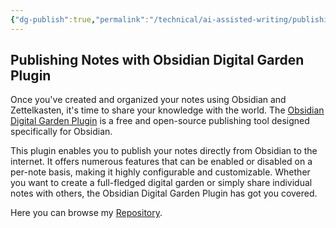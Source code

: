 ```yaml
---
{"dg-publish":true,"permalink":"/technical/ai-assisted-writing/publishing-notes-with-obsidian-digital-garden-plugin/","noteIcon":"Technical","created":"2023-04-10T13:38:29.177+02:00","updated":"2023-04-10T23:44:09.101+02:00"}
---
```


## Publishing Notes with Obsidian Digital Garden Plugin

Once you've created and organized your notes using Obsidian and Zettelkasten, it's time to share your knowledge with the world. The [Obsidian Digital Garden Plugin](https://github.com/oleeskild/obsidian-digital-garden) is a free and open-source publishing tool designed specifically for Obsidian.

This plugin enables you to publish your notes directly from Obsidian to the internet. It offers numerous features that can be enabled or disabled on a per-note basis, making it highly configurable and customizable. Whether you want to create a full-fledged digital garden or simply share individual notes with others, the Obsidian Digital Garden Plugin has got you covered.

Here you can browse my [Repository](https://github.com/pheelwell/pheelwell-garden). 